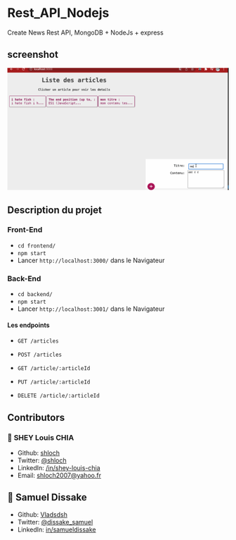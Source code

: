 # Rest_API_Nodejs
Create News Rest API, MongoDB + NodeJs + express

## screenshot

![alt text](https://github.com/shloch/Rest_API_Nodejs/blob/main/nodejs.gif)

## Description du projet

### Front-End

- `cd frontend/`
- `npm start`
- Lancer `http://localhost:3000/` dans le Navigateur

### Back-End

- `cd backend/`
- `npm start`
- Lancer `http://localhost:3001/` dans le Navigateur

#### Les endpoints

- `GET /articles`
- `POST /articles`

- `GET /article/:articleId`
- `PUT /article/:articleId`
- `DELETE /article/:articleId`

## Contributors

### 👤 **SHEY Louis CHIA**

- Github: [shloch](https://github.com/shloch)
- Twitter: [@shloch](https://twitter.com/shloch)
- LinkedIn: [/in/shey-louis-chia](https://www.linkedin.com/in/shey-louis-chia)
- Email: shloch2007@yahoo.fr

## 👤 **Samuel Dissake**
- Github: [Vladsdsh](https://github.com/Vladsdsh)
- Twitter: [@dissake_samuel](https://twitter.com/dissake_samuel)
- LinkedIn: [in/samueldissake](https://www.linkedin.com/in/samueldissake)